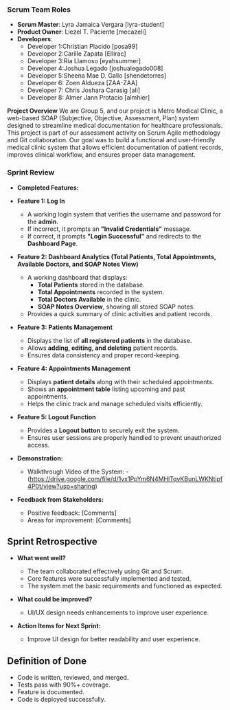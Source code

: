 ### Scrum Team Roles
- **Scrum Master**: Lyra Jamaica Vergara [lyra-student]  
- **Product Owner**: Liezel T. Paciente [mecazeli]  
- **Developers**:  
  - Developer 1:Christian Placido [posa99]  
  - Developer 2:Carille Zapata [Ellirac]  
  - Developer 3:Ria Llamoso [eyahsummer]  
  - Developer 4:Joshua Legado [joshualegado008]  
  - Developer 5:Sheena Mae D. Gallo [shendetorres]  
  - Developer 6: Zoen Aldueza [ZAA-ZAA]
  - Developer 7: Chris Joshara Carasig [ali]
  - Developer 8: Almer Jann Protacio [almhier]

 **Project Overview**
We are Group 5, and our project is Metro Medical Clinic, a web-based SOAP (Subjective, Objective, Assessment, Plan) system designed to streamline medical documentation for healthcare professionals. This project is part of our assessment activity on Scrum Agile methodology and Git collaboration.
   Our goal was to build a functional and user-friendly medical clinic system that allows efficient documentation of patient records, improves clinical workflow, and ensures proper data management.
  
  ### Sprint Review
 - **Completed Features:**
- **Feature 1: Log In**
  - A working login system that verifies the username and password for the **admin**.
  - If incorrect, it prompts an **"Invalid Credentials"** message.
  - If correct, it prompts **"Login Successful"** and redirects to the **Dashboard Page**.

- **Feature 2: Dashboard Analytics (Total Patients, Total Appointments, Available Doctors, and SOAP Notes View)**
  - A working dashboard that displays:
    - **Total Patients** stored in the database.
    - **Total Appointments** recorded in the system.
    - **Total Doctors Available** in the clinic.
    - **SOAP Notes Overview**, showing all stored SOAP notes.
  - Provides a quick summary of clinic activities and patient records.

- **Feature 3: Patients Management**
  - Displays the list of **all registered patients** in the database.
  - Allows **adding, editing, and deleting** patient records.
  - Ensures data consistency and proper record-keeping.

- **Feature 4: Appointments Management**
  - Displays **patient details** along with their scheduled appointments.
  - Shows an **appointment table** listing upcoming and past appointments.
  - Helps the clinic track and manage scheduled visits efficiently.

- **Feature 5: Logout Function**
  - Provides a **Logout button** to securely exit the system.
  - Ensures user sessions are properly handled to prevent unauthorized access.
    
- **Demonstration:**
  - Walkthrough Video of the System:
  -(https://drive.google.com/file/d/1vx1PpYm6N4MHlTqvKBunLWKNtipf4P0t/view?usp=sharing)

- **Feedback from Stakeholders:**
  - Positive feedback: [Comments]
  - Areas for improvement: [Comments]
    
## Sprint Retrospective
- **What went well?**
  - The team collaborated effectively using Git and Scrum.
  - Core features were successfully implemented and tested.
  - The system met the basic requirements and functioned as expected.
    
- **What could be improved?**
  - UI/UX design needs enhancements to improve user experience.
    
- **Action Items for Next Sprint:**
  - Improve UI design for better readability and user experience.
    
## Definition of Done
- Code is written, reviewed, and merged.
- Tests pass with 90%+ coverage.
- Feature is documented.
- Code is deployed successfully.
 
    
